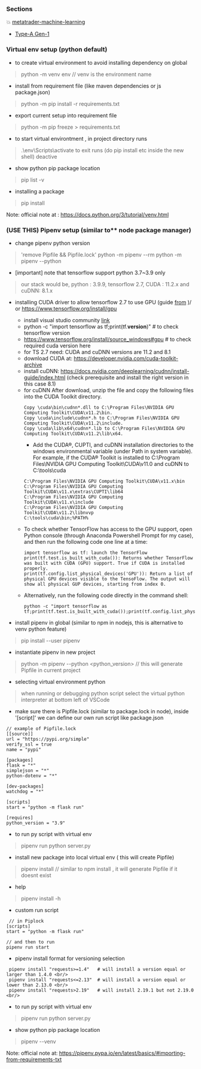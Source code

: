 ### Sections
:boom: [metatrader-machine-learning](./metatrader)
  - [Type-A Gen-1](./metatrader/gen1)

### Virtual env setup (python default)
- to create virtual environment to avoid installing dependency on global
> python -m venv env // venv is the environment name

- install from requirement file (like maven dependencies or js package.json)
> python -m pip install -r requirements.txt

- export current setup into requirement file
> python -m pip freeze > requirements.txt

- to start virtual environtment , in project directory runs
> .\env\Scripts\activate
  to exit runs (do pip install etc inside the new shell)
> deactive 

- show python pip package location
> pip list -v

- installing a package
> pip install <package>

Note: official note at : https://docs.python.org/3/tutorial/venv.html


 ### (USE THIS) Pipenv setup (similar to** node package manager)
 - change pipenv python version
 > 'remove Pipfile && Pipfile.lock'
 > python -m pipenv --rm
 > python -m pipenv --python <version>

 - [important] note that tensorflow support python 3.7~3.9 only 
 > our stack would be, python : 3.9.9, tensorflow 2.7, CUDA : 11.2.x and cuDNN: 8.1.x

- installing CUDA driver to allow tensorflow 2.7 to use GPU (guide [from](http://www.mysmu.edu/faculty/jwwang/post/install-gpu-support-to-tensoflow-on-windows/) )/ or https://www.tensorflow.org/install/gpu
  * install visual studio community [link](https://visualstudio.microsoft.com/thank-you-downloading-visual-studio/?sku=community&rel=17)
  * python -c "import tensorflow as tf;print(tf.__version__)" # to check tensorflow version
  * https://www.tensorflow.org/install/source_windows#gpu # to check required cuda version here
  * for TS 2.7 need:  CUDA and cuDNN versions are 11.2 and 8.1
  * download CUDA at: https://developer.nvidia.com/cuda-toolkit-archive
  * install cuDNN: https://docs.nvidia.com/deeplearning/cudnn/install-guide/index.html (check prerequisite and install the right version in this case 8.1)
  * for cuDNN After download, unzip the file and copy the following files into the CUDA Toolkit directory.
    ```
    Copy \cuda\bin\cudnn*.dll to C:\Program Files\NVIDIA GPU Computing Toolkit\CUDA\v11.2\bin.
    Copy \cuda\include\cudnn*.h to C:\Program Files\NVIDIA GPU Computing Toolkit\CUDA\v11.2\include.
    Copy \cuda\lib\x64\cudnn*.lib to C:\Program Files\NVIDIA GPU Computing Toolkit\CUDA\v11.2\lib\x64.
    ```
    * Add the CUDA®, CUPTI, and cuDNN installation directories to the windows environmental variable (under Path in system variable). For example, if the CUDA® Toolkit is installed to C:\Program Files\NVIDIA GPU Computing Toolkit\CUDA\v11.0 and cuDNN to C:\tools\cuda
    ```
    C:\Program Files\NVIDIA GPU Computing Toolkit\CUDA\v11.x\bin
    C:\Program Files\NVIDIA GPU Computing Toolkit\CUDA\v11.x\extras\CUPTI\lib64
    C:\Program Files\NVIDIA GPU Computing Toolkit\CUDA\v11.x\include
    C:\Program Files\NVIDIA GPU Computing Toolkit\CUDA\v11.2\libnvvp
    C:\tools\cuda\bin;%PATH%
    ```
  * To check whether TensorFlow has access to the GPU support, open Python console (through Anaconda Powershell Prompt for my case), and then run the following code one line at a time:
    ```
    import tensorflow as tf: launch the TensorFlow
    print(tf.test.is_built_with_cuda()): Returns whether TensorFlow was built with CUDA (GPU) support. True if CUDA is installed properly.
    print(tf.config.list_physical_devices('GPU')): Return a list of physical GPU devices visible to the TensoFlow. The output will show all physical GUP devices, starting from index 0.
    ```
  * Alternatively, run the following code directly in the command shell:
    ```
    python -c "import tensorflow as tf;print(tf.test.is_built_with_cuda());print(tf.config.list_physical_devices('GPU'))"
    ```

 - install pipenv in global (similar to npm in nodejs, this is alternative to venv python feature)
> pip install --user pipenv

- instantiate pipenv in new project
> python -m pipenv --python <python_version> // this will generate Pipfile in current project
- selecting virtual environment python
> when running or debugging python script select the virtual python interpreter at bottom left of VSCode

- make sure there is Pipfile.lock (similar to package.lock in node),
  inside '[script]' we can define our own run script like package.json
```
// example of Pipfile.lock
[[source]]
url = "https://pypi.org/simple"
verify_ssl = true
name = "pypi"

[packages]
flask = "*"
simplejson = "*"
python-dotenv = "*"

[dev-packages]
watchdog = "*"

[scripts]
start = "python -m flask run"

[requires]
python_version = "3.9"
```
  
- to run py script with virtual env
> pipenv run python server.py

- install new package into local virtual env ( this will create Pipfile)
> pipenv install <package> // similar to npm install , it will generate Pipfile if it doesnt exist

- help
> pipenv install -h

- custom run script
```
 // in Piplock
[scripts]
start = "python -m flask run"

// and then to run
pipenv run start
```

- pipenv install format for versioning selection
```
 pipenv install "requests>=1.4"   # will install a version equal or larger than 1.4.0 <br/>
 pipenv install "requests<=2.13"  # will install a version equal or lower than 2.13.0 <br/>
 pipenv install "requests>2.19"   # will install 2.19.1 but not 2.19.0 <br/>
```

- to run py script with virtual env
> pipenv run python server.py

- show python pip package location
 > pipenv --venv

 Note: official note at: https://pipenv.pypa.io/en/latest/basics/#importing-from-requirements-txt
